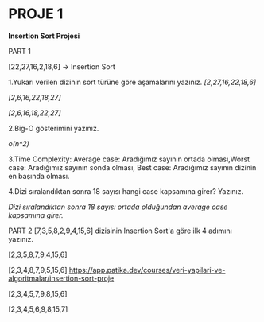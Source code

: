 # PROJE 1
**Insertion Sort Projesi**

PART 1

[22,27,16,2,18,6] -> Insertion Sort

1.Yukarı verilen dizinin sort türüne göre aşamalarını yazınız.
*[2,27,16,22,18,6]*

*[2,6,16,22,18,27]*

*[2,6,16,18,22,27]*



2.Big-O gösterimini yazınız.

*o(n^2)*



3.Time Complexity: Average case: Aradığımız sayının ortada olması,Worst case: Aradığımız sayının sonda olması, Best case: Aradığımız sayının dizinin en başında olması.

4.Dizi sıralandıktan sonra 18 sayısı hangi case kapsamına girer? Yazınız.

*Dizi sıralandıktan sonra 18 sayısı ortada olduğundan average case kapsamına girer.*

PART 2
[7,3,5,8,2,9,4,15,6] dizisinin Insertion Sort'a göre ilk 4 adımını yazınız.

[2,3,5,8,7,9,4,15,6]

[2,3,4,8,7,9,5,15,6]
https://app.patika.dev/courses/veri-yapilari-ve-algoritmalar/insertion-sort-proje

[2,3,4,5,7,9,8,15,6]

[2,3,4,5,6,9,8,15,7]
